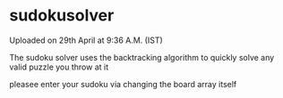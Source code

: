 # sudokusolver

Uploaded on 29th April at 9:36 A.M. (IST)

The sudoku solver uses the backtracking algorithm to quickly solve any valid puzzle you throw at it

pleasee enter your sudoku via changing the board array itself
